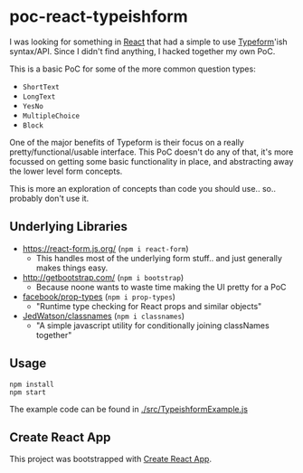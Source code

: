 # poc-react-typeishform

I was looking for something in [React](https://reactjs.org/) that had a simple to use [Typeform](https://www.typeform.com/help/question-types/)'ish syntax/API. Since I didn't find anything, I hacked together my own PoC.

This is a basic PoC for some of the more common question types:

* `ShortText`
* `LongText`
* `YesNo`
* `MultipleChoice`
* `Block`

One of the major benefits of Typeform is their focus on a really pretty/functional/usable interface. This PoC doesn't do any of that, it's more focussed on getting some basic functionality in place, and abstracting away the lower level form concepts.

This is more an exploration of concepts than code you should use.. so.. probably don't use it.

## Underlying Libraries

* https://react-form.js.org/ (`npm i react-form`)
  * This handles most of the underlying form stuff.. and just generally makes things easy.
* http://getbootstrap.com/ (`npm i bootstrap`)
  * Because noone wants to waste time making the UI pretty for a PoC
* [facebook/prop-types](https://github.com/facebook/prop-types) (`npm i prop-types`)
  * "Runtime type checking for React props and similar objects"
* [JedWatson/classnames](https://github.com/JedWatson/classnames) (`npm i classnames`)
  * "A simple javascript utility for conditionally joining classNames together"

## Usage

```
npm install
npm start
```

The example code can be found in [./src/TypeishformExample.js](./src/TypeishformExample.js)

## Create React App

This project was bootstrapped with [Create React App](https://github.com/facebookincubator/create-react-app).
